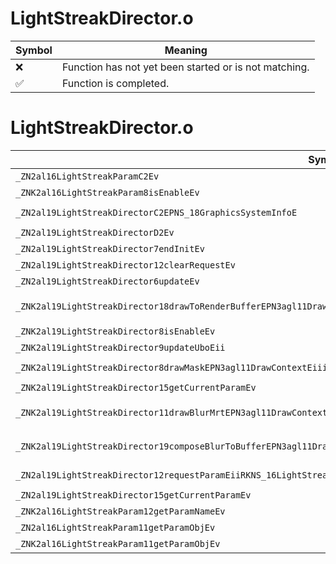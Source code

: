 # LightStreakDirector.o
| Symbol | Meaning 
| ------------- | ------------- 
| :x: | Function has not yet been started or is not matching. 
| :white_check_mark: | Function is completed. 


# LightStreakDirector.o
| Symbol (Mangled) | Symbol (Demangled) | Decompiled? |
| ------------- |  ------------- | ------------- |
| `_ZN2al16LightStreakParamC2Ev` | `al::LightStreakParam::LightStreakParam(void)` | :white_check_mark: |
| `_ZNK2al16LightStreakParam8isEnableEv` | `al::LightStreakParam::isEnable(void)const` | :white_check_mark: |
| `_ZN2al19LightStreakDirectorC2EPNS_18GraphicsSystemInfoE` | `al::LightStreakDirector::LightStreakDirector(al::GraphicsSystemInfo *)` | :white_check_mark: |
| `_ZN2al19LightStreakDirectorD2Ev` | `al::LightStreakDirector::~LightStreakDirector()` | :white_check_mark: |
| `_ZN2al19LightStreakDirector7endInitEv` | `al::LightStreakDirector::endInit(void)` | :white_check_mark: |
| `_ZN2al19LightStreakDirector12clearRequestEv` | `al::LightStreakDirector::clearRequest(void)` | :white_check_mark: |
| `_ZN2al19LightStreakDirector6updateEv` | `al::LightStreakDirector::update(void)` | :white_check_mark: |
| `_ZNK2al19LightStreakDirector18drawToRenderBufferEPN3agl11DrawContextEiRKNS1_12RenderBufferERKN4sead8ViewportERKNS1_11TextureDataE` | `al::LightStreakDirector::drawToRenderBuffer(agl::DrawContext *,int,agl::RenderBuffer const&,sead::Viewport const&,agl::TextureData const&)const` | :white_check_mark: |
| `_ZNK2al19LightStreakDirector8isEnableEv` | `al::LightStreakDirector::isEnable(void)const` | :white_check_mark: |
| `_ZNK2al19LightStreakDirector9updateUboEii` | `al::LightStreakDirector::updateUbo(int,int)const` | :white_check_mark: |
| `_ZNK2al19LightStreakDirector8drawMaskEPN3agl11DrawContextEiiiRKNS1_11TextureDataES6_` | `al::LightStreakDirector::drawMask(agl::DrawContext *,int,int,int,agl::TextureData const&,agl::TextureData const&)const` | :white_check_mark: |
| `_ZNK2al19LightStreakDirector15getCurrentParamEv` | `al::LightStreakDirector::getCurrentParam(void)const` | :white_check_mark: |
| `_ZNK2al19LightStreakDirector11drawBlurMrtEPN3agl11DrawContextEiiiRKNS1_11TextureDataES6_i` | `al::LightStreakDirector::drawBlurMrt(agl::DrawContext *,int,int,int,agl::TextureData const&,agl::TextureData const&,int)const` | :white_check_mark: |
| `_ZNK2al19LightStreakDirector19composeBlurToBufferEPN3agl11DrawContextEiiiRKNS1_12RenderBufferERKN4sead8ViewportERKNS1_11TextureDataE` | `al::LightStreakDirector::composeBlurToBuffer(agl::DrawContext *,int,int,int,agl::RenderBuffer const&,sead::Viewport const&,agl::TextureData const&)const` | :white_check_mark: |
| `_ZN2al19LightStreakDirector12requestParamEiiRKNS_16LightStreakParamE` | `al::LightStreakDirector::requestParam(int,int,al::LightStreakParam const&)` | :white_check_mark: |
| `_ZN2al19LightStreakDirector15getCurrentParamEv` | `al::LightStreakDirector::getCurrentParam(void)` | :white_check_mark: |
| `_ZNK2al16LightStreakParam12getParamNameEv` | `al::LightStreakParam::getParamName(void)const` | :white_check_mark: |
| `_ZN2al16LightStreakParam11getParamObjEv` | `al::LightStreakParam::getParamObj(void)` | :white_check_mark: |
| `_ZNK2al16LightStreakParam11getParamObjEv` | `al::LightStreakParam::getParamObj(void)const` | :white_check_mark: |
